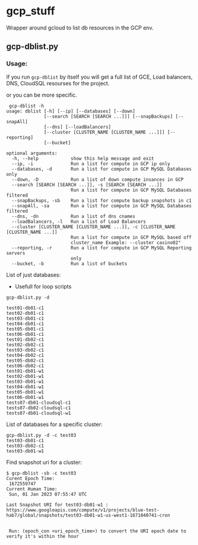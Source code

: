 # gcp_stuff

Wrapper around gcloud to list db resources in the GCP env.

## gcp-dblist.py

### Usage:
If you run `gcp-dblist` by itself you will get a full list of GCE, Load balancers, DNS, CloudSQL resourses for the project.

or you can be more specific. 

```
 gcp-dblist -h
usage: dblist [-h] [--ip] [--databases] [--down]
              [--search [SEARCH [SEARCH ...]]] [--snapBackups] [--snapAll]
              [--dns] [--loadBalancers]
              [--cluster [CLUSTER_NAME [CLUSTER_NAME ...]]] [--reporting]
              [--bucket]

optional arguments:
  -h, --help            show this help message and exit
  --ip, -i              Run a list for compute in GCP ip only
  --databases, -d       Run a list for compute in GCP MySQL Databases only
  --down, -D            Run a list of down compute insances in GCP
  --search [SEARCH [SEARCH ...]], -s [SEARCH [SEARCH ...]]
                        Run a list for compute in GCP MySQL Databases filtered
  --snapBackups, -sb    Run a list for compute backup snapshots in c1
  --snapAll, -sa        Run a list for compute in GCP MySQL Databases filtered
  --dns, -dn            Run a list of dns cnames
  --loadBalancers, -l   Run a list of Load Balancers
  --cluster [CLUSTER_NAME [CLUSTER_NAME ...]], -c [CLUSTER_NAME [CLUSTER_NAME ...]]
                        Run a list for compute in GCP MySQL based off
                        cluster_name Example: --cluster casino02"
  --reporting, -r       Run a list for compute in GCP MySQL Reporting servers
                        only
  --bucket, -b          Run a list of buckets
  ```

List of just databases:
- Usefull for loop scripts
```
gcp-dblist.py -d

test01-db01-c1
test02-db01-c1
test03-db01-c1
test04-db01-c1
test05-db01-c1
test06-db01-c1
test01-db02-c1
test02-db02-c1
test03-db02-c1
test04-db02-c1
test05-db02-c1
test06-db02-c1
test01-db01-w1
test02-db01-w1
test03-db01-w1
test04-db01-w1
test05-db01-w1
test06-db01-w1
tests07-db01-cloudsql-c1
tests07-db02-cloudsql-c1
tests07-db01-cloudsql-w1
```

List of databases for a specific cluster:

```
gcp-dblist.py -d -c test03
test03-db01-c1
test03-db02-c1
test03-db01-w1

```

Find snapshot uri for a cluster:

```
$ gcp-dblist -sb -c test03
Curent Epoch Time:
 1672559747
Current Human Time:
 Sun, 01 Jan 2023 07:55:47 UTC

Last Snapshot URI for test03-db01-w1 :
https://www.googleapis.com/compute/v1/projects/blue-test-hab7/global/snapshots/test03-db01-w1-us-west1-1671040741-cron


 Run: (epoch_con <uri_epoch_time>) to convert the URI epoch date to verify it's within the hour
```


